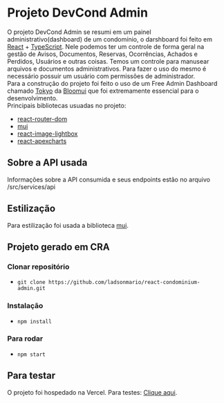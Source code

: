 # Projeto DevCond Admin

O projeto DevCond Admin se resumi em um painel administrativo(dashboard) de um condomínio, o darshboard foi feito em [React](https://reactjs.org/) + [TypeScript](https://www.typescriptlang.org/). Nele podemos ter um controle de forma geral na gestão de Avisos, Documentos, Reservas, Ocorrências, Achados e Perdidos, Usuários e outras coisas. Temos um controle para manusear arquivos e documentos administrativos. Para fazer o uso do mesmo é necessário possuir um usuário com permissões de administrador.<br/>
Para a construção do projeto foi feito o uso de um Free Admin Dashboard chamado [Tokyo](https://github.com/bloomui/tokyo-free-white-react-admin-dashboard) da [Bloomui](https://bloomui.com/) que foi extremamente essencial para o desenvolvimento.<br/>
Principais bibliotecas usuadas no projeto:
- [react-router-dom](https://www.npmjs.com/package/react-router-dom)
- [mui](https://mui.com/)
- [react-image-lightbox](https://www.npmjs.com/package/react-image-lightbox)
- [react-apexcharts](https://www.npmjs.com/package/react-apexcharts)


## Sobre a API usada
Informações sobre a API consumida e seus endpoints estão no arquivo /src/services/api

## Estilização
Para estilização foi usada a biblioteca [mui](https://mui.com/).

## Projeto gerado em CRA

### Clonar repositório
- `git clone https://github.com/ladsonmario/react-condominium-admin.git`

### Instalação
- `npm install`

### Para rodar
- `npm start`

## Para testar
O projeto foi hospedado na Vercel. Para testes: [Clique aqui](https://react-condominium-admin.vercel.app/).